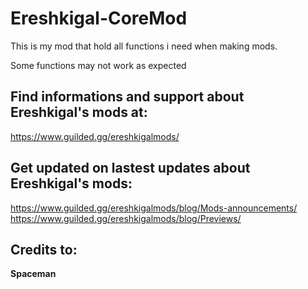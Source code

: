 # Ereshkigal-CoreMod
This is my mod that hold all functions i need when making mods.

Some functions may not work as expected

## Find informations and support about Ereshkigal's mods at:
https://www.guilded.gg/ereshkigalmods/

## Get updated on lastest updates about Ereshkigal's mods:
https://www.guilded.gg/ereshkigalmods/blog/Mods-announcements/
https://www.guilded.gg/ereshkigalmods/blog/Previews/

## Credits to:
**Spaceman**